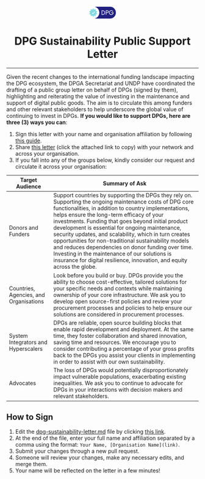 <div align="center">

<a href="https://digitalpublicgoods.net/registry" target="_blank" rel="no opener noreferrer"><img src="https://github.com/DPGAlliance/dpg-resources/blob/main/docs/assets/dpg-badge.png?raw=true" width="70" alt="Digital Public Goods Badge"></a>

# DPG Sustainability Public Support Letter

</div>

---

Given the recent changes to the international funding landscape impacting the DPG ecosystem, the DPGA Secretariat and UNDP have coordinated the drafting of a public group letter on behalf of DPGs (signed by them), highlighting and reiterating the value of investing in the maintenance and support of digital public goods. The aim is to circulate this among funders and other relevant stakeholders to help underscore the global value of continuing to invest in DPGs. **If you would like to support DPGs, here are three (3) ways you can**:

1. Sign this letter with your name and organisation affiliation by following [this guide](#how-to-sign).
2. Share [this letter](https://dpgalliance.github.io/dpg-public-letters/dpg-sustainability-letter) (click the attached link to copy) with your network and across your organisation.
3. If you fall into any of the groups below, kindly consider our request and circulate it across your organisation:

| Target Audience | Summary of Ask |
| - | - |
| Donors and Funders | Support countries by supporting the DPGs they rely on. Supporting the ongoing maintenance costs of DPG core functionalities, in addition to country implementations, helps ensure the long-term efficacy of your investments. Funding that goes beyond initial product development is essential for ongoing maintenance, security updates, and scalability, which in turn creates opportunities for non-traditional sustainability models and reduces dependencies on donor funding over time. Investing in the maintenance of our solutions is insurance for digital resilience, innovation, and equity across the globe. |
| Countries, Agencies, and Organisations | Look before you build or buy. DPGs provide you the ability to choose cost-effective, tailored solutions for your specific needs and contexts while maintaining ownership of your core infrastructure. We ask you to develop open source-first policies and review your procurement processes and policies to help ensure our solutions are considered in procurement processes. |
| System Integrators and Hyperscalers | DPGs are reliable, open source building blocks that enable rapid development and deployment. At the same time, they foster collaboration and shared innovation, saving time and resources. We encourage you to consider contributing a percentage of your gross profits back to the DPGs you assist your clients in implementing in order to assist with our own sustainability. |
| Advocates | The loss of DPGs would potentially disproportionately impact vulnerable populations, exacerbating existing inequalities. We ask you to continue to advocate for DPGs in your interactions with decision makers and relevant stakeholders. |


## How to Sign

1. Edit the [dpg-sustainability-letter.md](dpg-sustainability-letter.md) file by clicking [this link](https://github.com/DPGAlliance/dpg-public-letters/edit/main/dpg-sustainability-letter.md).
2. At the end of the file, enter your full name and affiliation separated by a comma using the format: `Your Name, [Organisation Name](link)`.
3. Submit your changes through a new pull request.
4. Someone will review your changes, make any necessary edits, and merge them.
5. Your name will be reflected on the letter in a few minutes!
